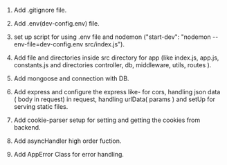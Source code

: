 1. Add .gitignore file.
2. Add .env(dev-config.env) file.
3. set up script for using .env file and nodemon ("start-dev": "nodemon --env-file=dev-config.env src/index.js").
4. Add file and directories inside src directory for app (like index.js, app.js, constants.js and directories controller, db, middleware, utils, routes ).

5. Add mongoose and connection with DB.
6. Add express and configure the express like- for cors, handling json data ( body in request) in request, handling urlData( params ) and setUp for serving static files.
7. Add cookie-parser setup for setting and getting the cookies from backend.
8. Add asyncHandler high order fuction.
9. Add AppError Class for error handling.


